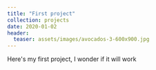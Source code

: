 ```yaml
---
title: "First project"
collection: projects
date: 2020-01-02
header:
  teaser: assets/images/avocados-3-600x900.jpg
---
```


Here's my first project, I wonder if it will work
